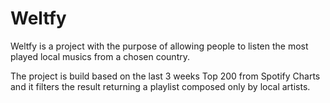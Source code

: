 # Weltfy
Weltfy is a project with the purpose of allowing people to listen the most played local musics from a chosen country.

The project is build based on the last 3 weeks Top 200 from Spotify Charts and it filters the result returning a playlist composed only by local artists.
